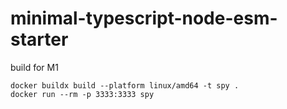 # minimal-typescript-node-esm-starter

build for M1

```
docker buildx build --platform linux/amd64 -t spy . 
docker run --rm -p 3333:3333 spy
```
